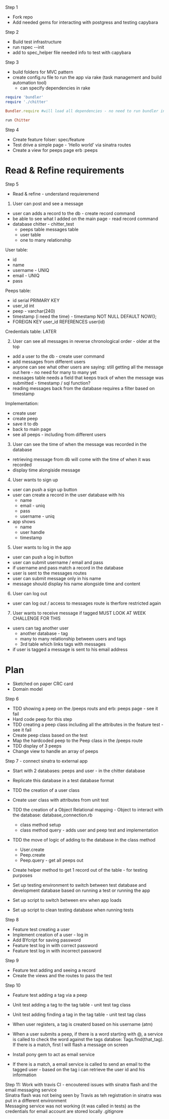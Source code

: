 Step 1

- Fork repo
- Add needed gems for interacting with postgress and testing capybara

Step 2

- Build test infrastructure
- run rspec --init
- add to spec_helper file needed info to test with capybara

Step 3

- build folders for MVC pattern
- create config.ru file to run the app via rake (task management and build automation tool)
  - can specify dependencies in rake

```ruby
require 'bundler'
require './chitter'

Bundler.require #will load all dependencies - no need to run bundler in terminal

run Chitter
```

Step 4

- Create feature folser: spec/feature
- Test drive a simple page - 'Hello world' via sinatra routes
- Create a view for peeps page erb :peeps

# Read & Refine requirements

Step 5

- Read & refine - understand requieremend

1. User can post and see a message

- user can adds a record to the db - create record command
- be able to see what I added on the main page - read record command
- database chitter - chitter_test
  - peeps table messages table
  - user table
  - one to many relationship

User table:

- id
- name
- username - UNIQ
- email - UNIQ
- pass

Peeps table:

- id serial PRIMARY KEY
- user_id int
- peep - varchar(240)
- timestamp (i need the time) - timestamp NOT NULL DEFAULT NOW();
- FOREIGN KEY user_id REFERENCES user(id)

Credentials table: LATER

2. User can see all messages in reverse chronological order - older at the top

- add a user to the db - create user command
- add messages from different users
- anyone can see what other users are saying: still getting all the message out here - no need for many to many yet
- messages table needs a field that keeps track of when the message was submitted - timestamp / sql function?
- reading messages back from the database requires a filter based on timestamp

Implementation:

- create user
- create peep
- save it to db
- back to main page
- see all peeps - including from different users

3. User can see the time of when the message was recorded in the database

- retrieving message from db will come with the time of when it was recorded
- display time alongiside message

4. User wants to sign up

- user can push a sign up button
- user can create a record in the user database with his
  - name
  - email - uniq
  - pass
  - username - uniq
- app shows
  - name
  - user handle
  - timestamp

5. User wants to log in the app

- user can push a log in button
- user can submit username / email and pass
- if username and pass match a record in the database
- user is sent to the messages routes
- user can submit message only in his name
- message should display his name alongside time and content

6. User can log out

- user can log out / access to messages route is therfore restricted again

7. User wants to receive message if tagged MUST LOOK AT WEEK CHALLENGE FOR THIS

- users can tag another user
  - another database - tag
  - many to many relationship between users and tags
  - 3rd table which links tags with messages
- if user is tagged a message is sent to his email address

# Plan

- Sketched on paper CRC card
- Domain model

Step 6

- TDD showing a peep on the /peeps routs and erb: peeps page - see it fail
- Hard code peep for this step
- TDD creating a peep class including all the attributes in the feature test - see it fail
- Create peep class based on the test
- Map the hardcoded peep to the Peep class in the /peeps route
- TDD display of 3 peeps
- Change view to handle an array of peeps

Step 7 - connect sinatra to external app

- Start with 2 databases: peeps and user - in the chitter database
- Replicate this database in a test database format
- TDD the creation of a user class
- Create user class with attributes from unit test
- TDD the creation of a Object Relational mapping - Object to interact with the database: database_connection.rb

  - class method setup
  - class method query - adds user and peep test and implementation

- TDD the move of logic of adding to the database in the class method

  - User.create
  - Peep.create
  - Peep.query - get all peeps out

- Create helper method to get 1 record out of the table - for testing purposes
- Set up testing environment to switch between test database and development database based on running a test or running the app
- Set up script to switch between env when app loads
- Set up script to clean testing database when running tests

Step 8

- Feature test creating a user
- Implement creation of a user - log in
- Add BYcript for saving password
- Feature test log in with correct password
- Feature test log in with incorrect password

Step 9

- Feature test adding and seeing a record
- Create the views and the routes to pass the test

Step 10

- Feature test adding a tag via a peep
- Unit test adding a tag to the tag table - unit test tag class
- Unit test adding finding a tag in the tag table - unit test tag class
- When user registers, a tag is createrd based on his username (atm)
- When a user submits a peep, if there is a word starting with @, a service is called to check the word against the tags databse: Tags.find(that_tag). If there is a match, first I will flash a message on screen

- Install pony gem to act as email service
- If there is a match, a email service is called to send an email to the tagged user - based on the tag i can retrieve the user id and his information

Step 11:
Work with travis CI - encoutered issues with sinatra flash and the email messaging service  
Sinatra flash was not being seen by Travis as teh registration in sinatra was put in a different environment  
Messaging service was not working (it was called in tests) as the credentials for email account are stored locally .gitignore
